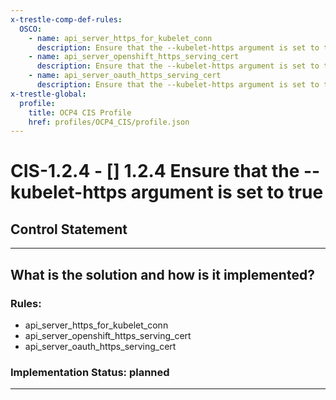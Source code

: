 ```yaml
---
x-trestle-comp-def-rules:
  OSCO:
    - name: api_server_https_for_kubelet_conn
      description: Ensure that the --kubelet-https argument is set to true
    - name: api_server_openshift_https_serving_cert
      description: Ensure that the --kubelet-https argument is set to true
    - name: api_server_oauth_https_serving_cert
      description: Ensure that the --kubelet-https argument is set to true
x-trestle-global:
  profile:
    title: OCP4 CIS Profile
    href: profiles/OCP4_CIS/profile.json
---
```


# CIS-1.2.4 - \[\] 1.2.4 Ensure that the --kubelet-https argument is set to true

## Control Statement

______________________________________________________________________

## What is the solution and how is it implemented?

<!-- For implementation status enter one of: implemented, partial, planned, alternative, not-applicable -->

<!-- Note that the list of rules under ### Rules: is read-only and changes will not be captured after assembly to JSON -->

<!-- Add control implementation description here for control: CIS-1.2.4 -->

### Rules:

  - api_server_https_for_kubelet_conn
  - api_server_openshift_https_serving_cert
  - api_server_oauth_https_serving_cert

### Implementation Status: planned

______________________________________________________________________
